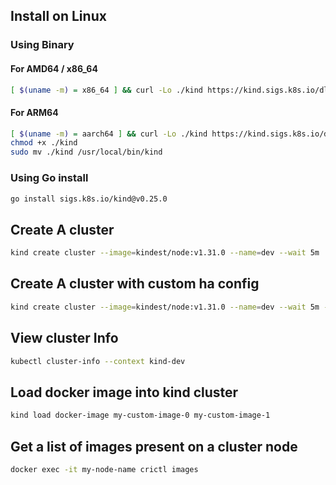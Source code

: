 ## Install on Linux

### Using Binary

#### For AMD64 / x86_64
```bash
[ $(uname -m) = x86_64 ] && curl -Lo ./kind https://kind.sigs.k8s.io/dl/v0.25.0/kind-linux-amd64
```
#### For ARM64
```bash
[ $(uname -m) = aarch64 ] && curl -Lo ./kind https://kind.sigs.k8s.io/dl/v0.25.0/kind-linux-arm64
chmod +x ./kind
sudo mv ./kind /usr/local/bin/kind
```

### Using Go install
```bash
go install sigs.k8s.io/kind@v0.25.0
```

## Create A cluster

```bash
kind create cluster --image=kindest/node:v1.31.0 --name=dev --wait 5m
```

## Create A cluster with custom ha config

```bash
kind create cluster --image=kindest/node:v1.31.0 --name=dev --wait 5m --config control-plane-ha.yaml
```


## View cluster Info

```bash
kubectl cluster-info --context kind-dev
```

## Load docker image into kind cluster

```bash
kind load docker-image my-custom-image-0 my-custom-image-1
```

##  Get a list of images present on a cluster node

```bash
docker exec -it my-node-name crictl images
```




